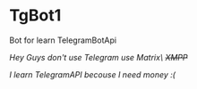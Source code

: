 # TgBot1
Bot for learn TelegramBotApi

*Hey Guys don't use Telegram use Matrix\ ~~XMPP~~*

*I learn TelegramAPI becouse I need money :(*
